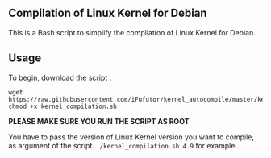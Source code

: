 ## Compilation of Linux Kernel for Debian

This is a Bash script to simplify the compilation of Linux Kernel for Debian.

## Usage

To begin, download the script :
```
wget https://raw.githubusercontent.com/iFufutor/kernel_autocompile/master/kernel_compilation.sh
chmod +x kernel_compilation.sh
```

**PLEASE MAKE SURE YOU RUN THE SCRIPT AS ROOT**

You have to pass the version of Linux Kernel version you want to compile, as argument of the script.
`./kernel_compilation.sh 4.9` for example...

